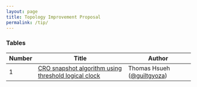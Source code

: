 ```yaml
---
layout: page
title: Topology Improvement Proposal
permalink: /tip/
---
```


### Tables

| Number | Title | Author |
| ------ | ----- | ------ |
| 1      | [CRO snapshot algorithm using threshold logical clock](/posts/tip-1) | Thomas Hsueh ([@guiltgyoza](https://github.com/guiltygyoza)) |
